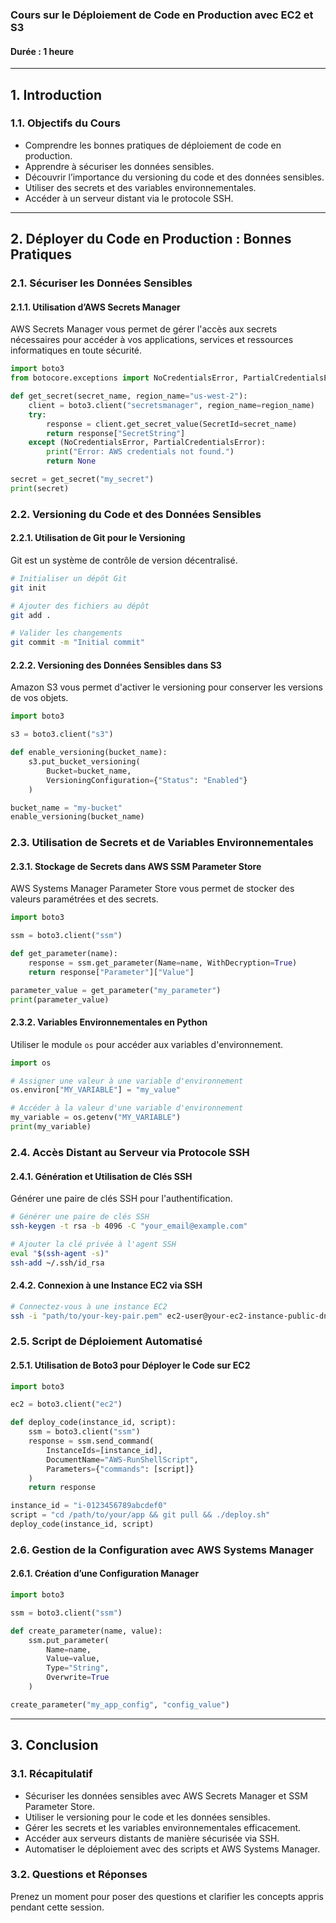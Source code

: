 ### Cours sur le Déploiement de Code en Production avec EC2 et S3

#### Durée : 1 heure

---

## 1. Introduction
### 1.1. Objectifs du Cours
- Comprendre les bonnes pratiques de déploiement de code en production.
- Apprendre à sécuriser les données sensibles.
- Découvrir l’importance du versioning du code et des données sensibles.
- Utiliser des secrets et des variables environnementales.
- Accéder à un serveur distant via le protocole SSH.

---

## 2. Déployer du Code en Production : Bonnes Pratiques

### 2.1. Sécuriser les Données Sensibles

#### 2.1.1. Utilisation d’AWS Secrets Manager
AWS Secrets Manager vous permet de gérer l'accès aux secrets nécessaires pour accéder à vos applications, services et ressources informatiques en toute sécurité.

```python
import boto3
from botocore.exceptions import NoCredentialsError, PartialCredentialsError

def get_secret(secret_name, region_name="us-west-2"):
    client = boto3.client("secretsmanager", region_name=region_name)
    try:
        response = client.get_secret_value(SecretId=secret_name)
        return response["SecretString"]
    except (NoCredentialsError, PartialCredentialsError):
        print("Error: AWS credentials not found.")
        return None

secret = get_secret("my_secret")
print(secret)
```

### 2.2. Versioning du Code et des Données Sensibles

#### 2.2.1. Utilisation de Git pour le Versioning
Git est un système de contrôle de version décentralisé.

```bash
# Initialiser un dépôt Git
git init

# Ajouter des fichiers au dépôt
git add .

# Valider les changements
git commit -m "Initial commit"
```

#### 2.2.2. Versioning des Données Sensibles dans S3
Amazon S3 vous permet d'activer le versioning pour conserver les versions de vos objets.

```python
import boto3

s3 = boto3.client("s3")

def enable_versioning(bucket_name):
    s3.put_bucket_versioning(
        Bucket=bucket_name,
        VersioningConfiguration={"Status": "Enabled"}
    )

bucket_name = "my-bucket"
enable_versioning(bucket_name)
```

### 2.3. Utilisation de Secrets et de Variables Environnementales

#### 2.3.1. Stockage de Secrets dans AWS SSM Parameter Store
AWS Systems Manager Parameter Store vous permet de stocker des valeurs paramétrées et des secrets.

```python
import boto3

ssm = boto3.client("ssm")

def get_parameter(name):
    response = ssm.get_parameter(Name=name, WithDecryption=True)
    return response["Parameter"]["Value"]

parameter_value = get_parameter("my_parameter")
print(parameter_value)
```

#### 2.3.2. Variables Environnementales en Python
Utiliser le module `os` pour accéder aux variables d'environnement.

```python
import os

# Assigner une valeur à une variable d'environnement
os.environ["MY_VARIABLE"] = "my_value"

# Accéder à la valeur d'une variable d'environnement
my_variable = os.getenv("MY_VARIABLE")
print(my_variable)
```

### 2.4. Accès Distant au Serveur via Protocole SSH

#### 2.4.1. Génération et Utilisation de Clés SSH
Générer une paire de clés SSH pour l'authentification.

```bash
# Générer une paire de clés SSH
ssh-keygen -t rsa -b 4096 -C "your_email@example.com"

# Ajouter la clé privée à l'agent SSH
eval "$(ssh-agent -s)"
ssh-add ~/.ssh/id_rsa
```

#### 2.4.2. Connexion à une Instance EC2 via SSH

```bash
# Connectez-vous à une instance EC2
ssh -i "path/to/your-key-pair.pem" ec2-user@your-ec2-instance-public-dns
```

### 2.5. Script de Déploiement Automatisé

#### 2.5.1. Utilisation de Boto3 pour Déployer le Code sur EC2

```python
import boto3

ec2 = boto3.client("ec2")

def deploy_code(instance_id, script):
    ssm = boto3.client("ssm")
    response = ssm.send_command(
        InstanceIds=[instance_id],
        DocumentName="AWS-RunShellScript",
        Parameters={"commands": [script]}
    )
    return response

instance_id = "i-0123456789abcdef0"
script = "cd /path/to/your/app && git pull && ./deploy.sh"
deploy_code(instance_id, script)
```

### 2.6. Gestion de la Configuration avec AWS Systems Manager

#### 2.6.1. Création d’une Configuration Manager

```python
import boto3

ssm = boto3.client("ssm")

def create_parameter(name, value):
    ssm.put_parameter(
        Name=name,
        Value=value,
        Type="String",
        Overwrite=True
    )

create_parameter("my_app_config", "config_value")
```

---

## 3. Conclusion
### 3.1. Récapitulatif
- Sécuriser les données sensibles avec AWS Secrets Manager et SSM Parameter Store.
- Utiliser le versioning pour le code et les données sensibles.
- Gérer les secrets et les variables environnementales efficacement.
- Accéder aux serveurs distants de manière sécurisée via SSH.
- Automatiser le déploiement avec des scripts et AWS Systems Manager.

### 3.2. Questions et Réponses
Prenez un moment pour poser des questions et clarifier les concepts appris pendant cette session.
